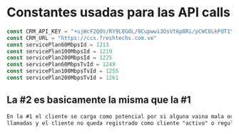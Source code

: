 # Constantes usadas para las API calls

```js
const CRM_API_KEY = "+ujWcF2QOV/RY9L8G0L/9Cupwwi3OsVt6pBRi/pCWC6LkPdT1YaIPV9FRmZBgUVS"
const CRM_URL = "https://ccs.freshtechs.com.ve"
const servicePlan60MbpsId = 1213
const servicePlan100MbpsId = 1219
const servicePlan200MbpsId = 1225
const servicePlan60MbpsTvId = 1249
const servicePlan100MbpsTvId = 1255
const servicePlan200MbpsTvId = 1261
```

## La #2 es basicamente la misma que la #1

```txt
En la #1 el cliente se carga como potencial por si alguna vaina mala ocurre en las siguientes
llamadas y el cliente no queda registrado como cliente "activo" o regular.
```
